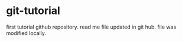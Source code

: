 # git-tutorial

first tutorial github repository.
read me file updated in git hub. file was modified locally.
